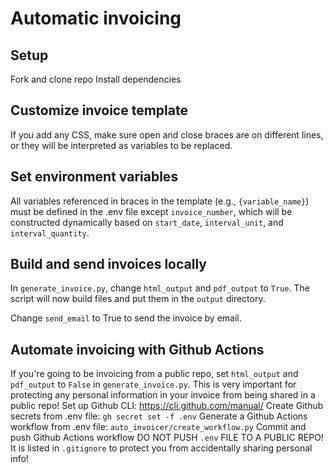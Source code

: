 # Automatic invoicing

## Setup

Fork and clone repo
Install dependencies

## Customize invoice template

If you add any CSS, make sure open and close braces are on different lines, or they will be interpreted as variables to be replaced.

## Set environment variables

All variables referenced in braces in the template (e.g., `{variable_name}`) must be defined in the .env file except `invoice_number`, which will be constructed dynamically based on `start_date`, `interval_unit`, and `interval_quantity`.

## Build and send invoices locally

In `generate_invoice.py`, change `html_output` and `pdf_output` to `True`. The script will now build files and put them in the `output` directory.

Change `send_email` to True to send the invoice by email.

## Automate invoicing with Github Actions
If you're going to be invoicing from a public repo, set `html_output` and `pdf_output` to `False` in `generate_invoice.py`. This is very important for protecting any personal information in your invoice from being shared in a public repo!
Set up Github CLI: https://cli.github.com/manual/
Create Github secrets from .env file: `gh secret set -f .env`
Generate a Github Actions workflow from .env file: `auto_invoicer/create_workflow.py`
Commit and push Github Actions workflow
DO NOT PUSH `.env` FILE TO A PUBLIC REPO! It is listed in `.gitignore` to protect you from accidentally sharing personal info!